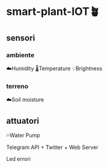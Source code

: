 # smart-plant-IOT🪴

## sensori
### ambiente
☁️Humidity
🌡️Temperature
💡Brightness

### terreno
☁️Soil moisture

## attuatori
💦Water Pump


Telegram API + Twitter + Web Server


Led errori
